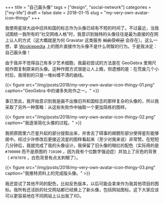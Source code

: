 +++
title = "自己画头像"
tags = ["design", "social-network"]
categories = ["my-life"]
draft = false
date = 2018-01-15
slug = "my-very-own-avatar-icon-thingy"
+++

我使用星球大战中旧共和国的标志作为头像已经有不短的时间了。不过最近，当我试图统一我所有的“社交网络人格”时，我意识到独特的头像往往是最为直接的在网上认人的方式（这大概就是为何 Gravatar 这类服务 ~~如此受欢迎~~ 会存在）。这么一想，拿 [Wookiepedia](http://starwars.wikia.com/wiki/Old_Republic) 上的图片直接作为头像不是什么明智的行为。于是我决定：自己画头像！

由于我并不觉得自己有多少艺术细胞，我最初尝试的方法是在 GeoGebra 里用尺规作图复制原来的头像。这种作图方式很是让人上瘾，但遗憾的是：在荒废几个小时后，我得到的只是一堆纠缠不清的曲线。

<a id="org2f97970"></a>
{{< figure src="/img/posts/2018/my-very-own-avatar-icon-thingy-01.png" caption="GeoGebra 中的诸多失败作之一。" >}}

事已至此，我开始意识到我是画不出像旧共和国标志的那样复杂的头像的，所以我采取了另外一种策略：从这些失败作中抽取一个更加简练的图样。

<a id="org3785e43"></a>
{{< figure src="/img/posts/2018/my-very-own-avatar-icon-thingy-02.png" caption="我逐渐简化头像的过程。" >}}

我把原图里六芒星升起的部分提取出来，并舍去了碍事的翅膀形部分使得星形能够居中。经过少许修改后更接近流星的图样看起来（至少对我来说）非常赞。在短短几分钟后，我就完成了我的头像设计。我保留了旧头像的暗红的配色（实际用的是 `#700000` 而不是原图的 `710100` ，因为我有个位数字强迫症）并加上了灰色的背景（ `#707070` ，白色背景有点太刺眼了）。

<a id="org80f19aa"></a>
{{< figure src="/img/posts/2018/my-very-own-avatar-icon-thingy-03.png" caption="我推特资料上的完成版头像。" >}}

我还尝试了其他不同的配色，比如反色版本，以后可能会拿来作为我其他项目的图标。我所有还活跃的社交网站都已经换上了新头像，包括网站图标。这下大家应该可以更容易地在不同网站上认出我了XD。
